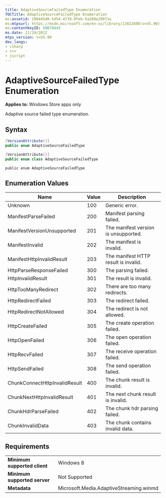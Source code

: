 ```yaml
---
title: AdaptiveSourceFailedType Enumeration
TOCTitle: AdaptiveSourceFailedType Enumeration
ms:assetid: 190445d0-5d54-4739-9feb-5a289e29971a
ms:mtpsurl: https://msdn.microsoft.com/en-us/library/JJ822688(v=VS.90)
ms:contentKeyID: 50079443
ms.date: 11/19/2012
mtps_version: v=VS.90
dev_langs:
- csharp
- c++
- jscript
---
```


# AdaptiveSourceFailedType Enumeration

**Applies to:** Windows Store apps only

Adaptive source failed type enumeration.

## Syntax

``` csharp
[VersionAttribute()]
public enum AdaptiveSourceFailedType
```

``` c++
[VersionAttribute()]
public enum class AdaptiveSourceFailedType
```

``` jscript
public enum AdaptiveSourceFailedType
```

## Enumeration Values

|Name|Value|Description|
|--- |--- |--- |
|Unknown|100|Generic error.|
|ManifestParseFailed|200|Manifest parsing failed.|
|ManifestVersionUnsupported|201|The manifest version is unsupported.|
|ManifestInvalid|202|The manifest is invalid.|
|ManifestHttpInvalidResult|203|The manifest HTTP result is invalid.|
|HttpParseResponseFailed|300|The parsing failed.|
|HttpInvalidResult|301|The result is invalid.|
|HttpTooManyRedirect|302|There are too many redirects.|
|HttpRedirectFailed|303|The redirect failed.|
|HttpRedirectNotAllowed|304|The redirect is not allowed.|
|HttpCreateFailed|305|The create operation failed.|
|HttpOpenFailed|306|The open operation failed.|
|HttpRecvFailed|307|The receive operation failed.|
|HttpSendFailed|308|The send operation failed.|
|ChunkConnectHttpInvalidResult|400|The chunk result is invalid.|
|ChunkNextHttpInvalidResult|401|The next chunk result is invalid.|
|ChunkHdrParseFailed|402|The chunk hdr parsing failed.|
|ChunkInvalidData|403|The chunk contains invalid data.|


## Requirements

|||
|--- |--- |
|**Minimum supported client**|Windows 8|
|**Minimum supported server**|Not Supported|
|**Metadata**|Microsoft.Media.AdaptiveStreaming.winmd|

